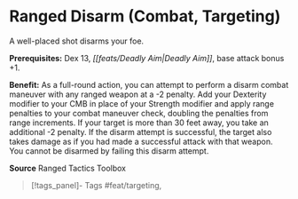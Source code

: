 ﻿---
cssclass: [feats]

---
# Ranged Disarm (Combat, Targeting)

A well-placed shot disarms your foe.

**Prerequisites:** Dex 13, _[[feats/Deadly Aim|Deadly Aim]]_, base attack bonus +1.

**Benefit:** As a full-round action, you can attempt to perform a disarm combat maneuver with any ranged weapon at a -2 penalty. Add your Dexterity modifier to your CMB in place of your Strength modifier and apply range penalties to your combat maneuver check, doubling the penalties from range increments. If your target is more than 30 feet away, you take an additional -2 penalty. If the disarm attempt is successful, the target also takes damage as if you had made a successful attack with that weapon. You cannot be disarmed by failing this disarm attempt.

**Source** Ranged Tactics Toolbox
>[!tags_panel]- Tags
> #feat/targeting, 